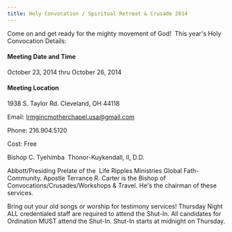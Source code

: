 ```yaml
---
title: Holy Convocation / Spiritual Retreat & Crusade 2014
---
```


Come on and get ready for the mighty movement of God!  This year's Holy Convocation Details:

#### Meeting Date and Time
October 23, 2014 thru October 26, 2014

#### Meeting Location
1938 S. Taylor Rd. Cleveland, OH 44118

Email: lrmgincmotherchapel.usa@gmail.com

Phone: 216.904.5120

Cost: Free

Bishop C. Tyehimba 
Thonor-Kuykendall, II, D.D.

Abbott/Presiding Prelate of the  Life Ripples Ministries Global Fath-Community.
Apostle Terrance R. Carter is the Bishop of Convocations/Crusades/Workshops & Travel. He's the chairman of these services.

Bring out your old songs or worship for testimony services!
Thursday Night ALL credentialed staff are required to attend the Shut-In. All candidates for Ordination MUST attend the Shut-In. Shut-In starts at midnight on Thursday.
